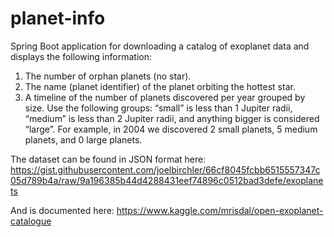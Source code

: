 # planet-info

Spring Boot application for downloading a catalog of exoplanet data and displays the following information:

1. The number of orphan planets (no star).
2. The name (planet identifier) of the planet orbiting the hottest star.
3. A timeline of the number of planets discovered per year grouped by size. Use the following groups: “small” is less than 1 Jupiter radii, “medium” is less than 2 Jupiter radii, and anything bigger is considered “large”. For example, in 2004 we discovered 2 small planets, 5 medium planets, and 0 large planets.
 
The dataset can be found in JSON format here: https://gist.githubusercontent.com/joelbirchler/66cf8045fcbb6515557347c05d789b4a/raw/9a196385b44d4288431eef74896c0512bad3defe/exoplanets
 
And is documented here: https://www.kaggle.com/mrisdal/open-exoplanet-catalogue
